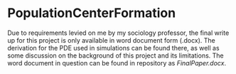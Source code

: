 # PopulationCenterFormation

Due to requirements levied on me by my sociology professor, the final write up for this project is only available in word document form (.docx). The derivation for the PDE used in simulations can be found there, as well as some discussion on the background of this project and its limitations. The word document in question can be found in repository as *FinalPaper.docx*.
